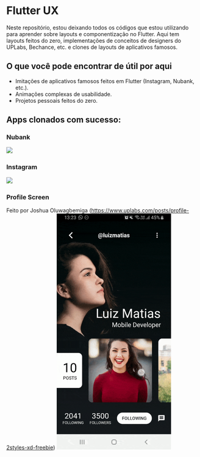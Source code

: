 # Flutter UX
Neste repositório, estou deixando todos os códigos que estou utilizando para aprender sobre layouts e componentização no Flutter. Aqui tem layouts feitos do zero, implementações de conceitos de designers do UPLabs, Bechance, etc. e clones de layouts de aplicativos famosos.

## O que você pode encontrar de útil por aqui
- Imitações de aplicativos famosos feitos em Flutter (Instagram, Nubank, etc.).
- Animações complexas de usabilidade.
- Projetos pessoais feitos do zero.


## Apps clonados com sucesso:
### Nubank
<img src="readmesrc/nubank.gif" width="300">

### Instagram
<img src="readmesrc/instagram.gif" width="300">

### Profile Screen
Feito por Joshua Oluwagbemiga (https://www.uplabs.com/posts/profile-2styles-xd-freebie)
<img src="readmesrc/profile_clone.gif" width="300">
